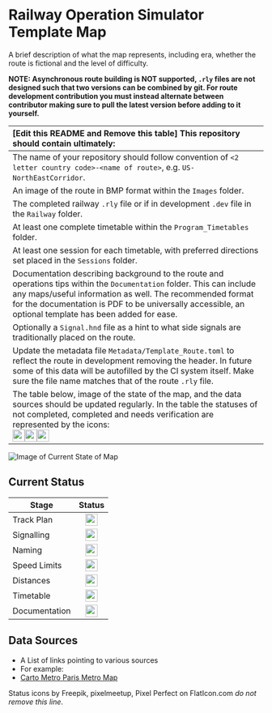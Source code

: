 # Railway Operation Simulator Template Map 
A brief description of what the map represents, including era, whether the route is fictional and the level of difficulty.

**NOTE: Asynchronous route building is NOT supported, `.rly` files are not designed such that two versions can be combined by git. For route development contribution you must instead alternate between contributor making sure to pull the latest version before adding to it yourself.**

|[Edit this README and Remove this table] This repository should contain ultimately:|
|:-------|
| The name of your repository should follow convention of `<2 letter country code>-<name of route>`, e.g. `US-NorthEastCorridor`.|
| An image of the route in BMP format within the `Images` folder.|
| The completed railway `.rly` file or if in development `.dev` file in the `Railway` folder.|
| At least one complete timetable within the `Program_Timetables` folder.|
| At least one session for each timetable, with preferred directions set placed in the `Sessions` folder.|
| Documentation describing background to the route and operations tips within the `Documentation` folder. This can include any maps/useful information as well. The recommended format for the documentation is PDF to be universally accessible, an optional template has been added for ease.|
| Optionally a `Signal.hnd` file as a hint to what side signals are traditionally placed on the route.|
| Update the metadata file `Metadata/Template_Route.toml` to reflect the route in development removing the header. In future some of this data will be autofilled by the CI system itself. Make sure the file name matches that of the route `.rly` file. |
| The table below, image of the state of the map, and the data sources should be updated regularly. In the table the statuses of not completed, completed and needs verification are represented by the icons:<br><img src="https://image.flaticon.com/icons/svg/1632/1632596.svg" height="24"><img src="https://image.flaticon.com/icons/svg/390/390914.svg" height="24"><img src="https://image.flaticon.com/icons/svg/1828/1828833.svg" height="24">|

![Image of Current State of Map](Images/image_name.bmp)

## Current Status

| Stage         | Status        |
| ------------- |:-------------:|
| Track Plan     | <img src="https://image.flaticon.com/icons/svg/390/390914.svg" height="24"> |
| Signalling      | <img src="https://image.flaticon.com/icons/svg/390/390914.svg" height="24">      |
| Naming | <img src="https://image.flaticon.com/icons/svg/390/390914.svg" height="24">      |
| Speed Limits | <img src="https://image.flaticon.com/icons/svg/390/390914.svg" height="24"> |
| Distances | <img src="https://image.flaticon.com/icons/svg/390/390914.svg" height="24"> |
| Timetable | <img src="https://image.flaticon.com/icons/svg/390/390914.svg" height="24"> |
| Documentation | <img src="https://image.flaticon.com/icons/svg/390/390914.svg" height="24"> |


## Data Sources

- A List of links pointing to various sources
- For example:
- [Carto Metro Paris Metro Map](http://carto.metro.free.fr/cartes/metro-paris/)

Status icons by Freepik, pixelmeetup, Pixel Perfect on FlatIcon.com *do not remove this line*.
